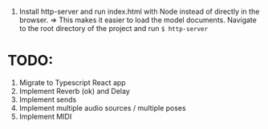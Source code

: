 1. Install http-server and run index.html with Node instead of directly in the browser. => This makes it easier to load the model documents. Navigate to the root directory of the project and run `$ http-server`


# TODO:
1. Migrate to Typescript React app
2. Implement Reverb (ok) and Delay
3. Implement sends
4. Implement multiple audio sources / multiple poses
5. Implement MIDI
